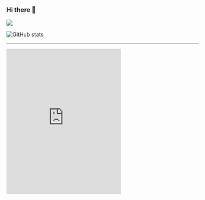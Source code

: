 ### Hi there 👋

<a href="https://github.com/anuraghazra/github-readme-stats">
  <img align="center" src="https://github-readme-stats.vercel.app/api/top-langs/?username=PLOKMJNB&layout=compact&theme=buefy" />
</a>

![GitHub stats](https://github-readme-stats.vercel.app/api?username=PLOKMJNB&show_icons=true)

---
<html>
<iframe src="https://open.spotify.com/embed/track/1Q70eaVbwHkiV5a3NIBXW2" width="300" height="380" frameborder="0" allowtransparency="true" allow="encrypted-media"></iframe>
</html>
<!--
**PLOKMJNB/PLOKMJNB** is a ✨ _special_ ✨ repository because its `README.md` (this file) appears on your GitHub profile.

Here are some ideas to get you started:

- 🔭 I’m currently working on ...
- 🌱 I’m currently learning ...
- 👯 I’m looking to collaborate on ...
- 🤔 I’m looking for help with ...
- 💬 Ask me about ...
- 📫 How to reach me: ...
- 😄 Pronouns: ...
- ⚡ Fun fact: ...
-->
